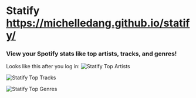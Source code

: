 # Statify https://michelledang.github.io/statify/

### View your Spotify stats like top artists, tracks, and genres!

Looks like this after you log in:
![Statify Top Artists](https://statify.michelledang.me/artists.jpg)

![Statify Top Tracks](https://statify.michelledang.me/tracks.jpg)

![Statify Top Genres](https://statify.michelledang.me/genres.jpg)
